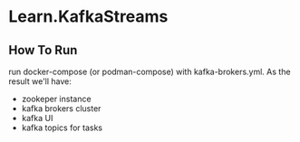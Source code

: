 # Learn.KafkaStreams
## How To Run
  run docker-compose (or podman-compose) with kafka-brokers.yml. As the result we'll have:
  - zookeper instance
  - kafka brokers cluster
  - kafka UI
  - kafka topics for tasks
